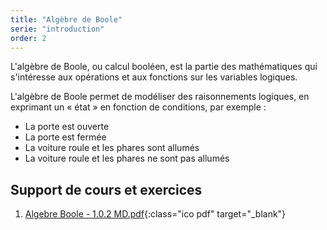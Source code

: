 ```yaml
---
title: "Algèbre de Boole"
serie: "introduction"
order: 2
--- 
```



L'algèbre de Boole, ou calcul booléen, est la partie des mathématiques qui s'intéresse aux opérations et aux fonctions sur les variables logiques.

L'algèbre de Boole permet de modéliser des raisonnements logiques, en exprimant un « état » en fonction de conditions, par exemple :
- La porte est ouverte
- La porte est fermée 
- La voiture roule et les phares sont allumés 
- La voiture roule et les phares ne sont pas allumés


## Support de cours et exercices 

1. [Algebre Boole - 1.0.2 MD.pdf](https://devoldere.net/ressources/algo/Algo%2002%20-%20Algebre%20Boole%20-%201.0.2%20MD.pdf){:class="ico pdf" target="_blank"}
